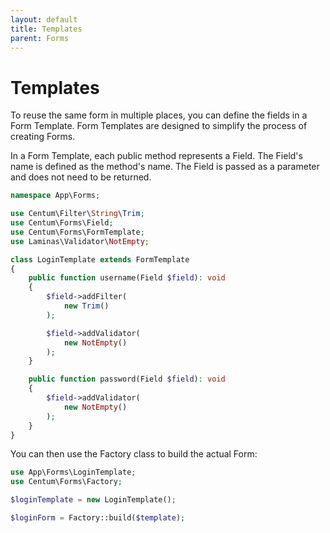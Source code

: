 ```yaml
---
layout: default
title: Templates
parent: Forms
---
```




# Templates

To reuse the same form in multiple places, you can define the fields in a Form Template.
Form Templates are designed to simplify the process of creating Forms.

In a Form Template, each public method represents a Field.
The Field's name is defined as the method's name.
The Field is passed as a parameter and does not need to be returned.

```php
namespace App\Forms;

use Centum\Filter\String\Trim;
use Centum\Forms\Field;
use Centum\Forms\FormTemplate;
use Laminas\Validator\NotEmpty;

class LoginTemplate extends FormTemplate
{
    public function username(Field $field): void
    {
        $field->addFilter(
            new Trim()
        );

        $field->addValidator(
            new NotEmpty()
        );
    }

    public function password(Field $field): void
    {
        $field->addValidator(
            new NotEmpty()
        );
    }
}
```

You can then use the Factory class to build the actual Form:

```php
use App\Forms\LoginTemplate;
use Centum\Forms\Factory;

$loginTemplate = new LoginTemplate();

$loginForm = Factory::build($template);
```
